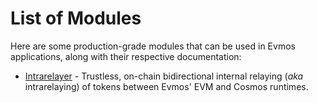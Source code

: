 <!--
order: 0
-->

# List of Modules

Here are some production-grade modules that can be used in Evmos applications, along with their respective documentation:

- [Intrarelayer](intrarelayer/spec/README.md) - Trustless, on-chain bidirectional internal relaying (*aka* intrarelaying) of tokens between Evmos' EVM and Cosmos runtimes.